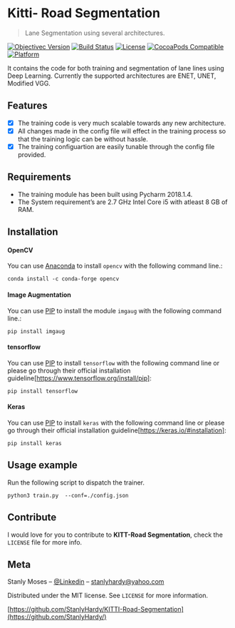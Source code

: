 # Kitti- Road Segmentation
> Lane Segmentation using several architectures.


[![Objectivec Version][objectivec-image]][objectivec-url]
[![Build Status][travis-image]][travis-url]
[![License][license-image]][license-url]
[![CocoaPods Compatible](https://img.shields.io/cocoapods/v/EZSwiftExtensions.svg)](https://img.shields.io/cocoapods/v/LFAlertController.svg)  
[![Platform](https://img.shields.io/cocoapods/p/LFAlertController.svg?style=flat)](http://cocoapods.org/pods/LFAlertController)

It contains the code for both training and segmentation of lane lines using Deep Learning. Currently the supported architectures are ENET, UNET, Modified VGG.


## Features

- [x] The training code is very much scalable towards any new architecture.
- [x] All changes made in the config file will effect in the training process so that the training logic can be without hassle.
- [x] The training configuartion are easily tunable through the config file provided.

## Requirements

- The training module has been built using Pycharm 2018.1.4.
- The System requirement’s are 2.7 GHz Intel Core i5 with atleast 8 GB of RAM.

## Installation

#### OpenCV
You can use [Anaconda](https://conda.io/) to install `opencv` with the following command line.:

```
conda install -c conda-forge opencv
```

#### Image Augmentation
You can use [PIP](https://pypi.org/project/pip/) to install the module `imgaug` with the following command line.:

```
pip install imgaug
```

#### tensorflow
You can use [PIP](https://pypi.org/project/pip/) to install `tensorflow` with the following command line or please go through their official installation guideline[https://www.tensorflow.org/install/pip]:

```
pip install tensorflow
```


#### Keras
You can use [PIP](https://pypi.org/project/pip/) to install `keras` with the following command line or please go through their official installation guideline[https://keras.io/#installation]:

```
pip install keras
```

## Usage example

Run the following script to dispatch the trainer.


```
python3 train.py  --conf=./config.json
```

## Contribute

I would love for you to contribute to **KITT-Road Segmentation**, check the ``LICENSE`` file for more info.

## Meta

Stanly Moses – [@Linkedin](https://in.linkedin.com/in/stanlymoses) – stanlyhardy@yahoo.com

Distributed under the MIT license. See ``LICENSE`` for more information.

[https://github.com/StanlyHardy/KITTI-Road-Segmentation](https://github.com/StanlyHardy/)

[objectivec-image]:https://img.shields.io/badge/Language-Objective%20C-blue.svg?style=flat
[objectivec-url]: https://developer.apple.com/library/content/documentation/Cocoa/Conceptual/ProgrammingWithObjectiveC/Introduction/Introduction.html
[travis-image]: https://img.shields.io/travis/dbader/node-datadog-metrics/master.svg?style=flat-square
[travis-url]: https://travis-ci.org/dbader/node-datadog-metrics
[license-image]: https://img.shields.io/badge/License-MIT-blue.svg
[license-url]: LICENSE
[codebeat-image]: https://codebeat.co/badges/c19b47ea-2f9d-45df-8458-b2d952fe9dad
[codebeat-url]: https://codebeat.co/projects/github-com-vsouza-awesomeios-com
